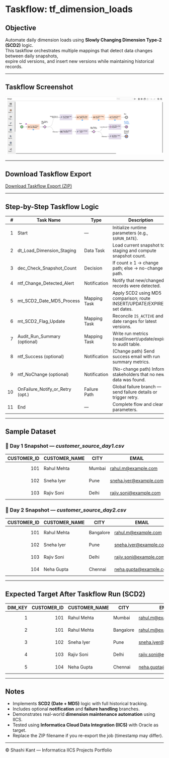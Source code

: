# Taskflow: tf_dimension_loads

## Objective
Automate daily dimension loads using **Slowly Changing Dimension Type-2 (SCD2)** logic.  
This taskflow orchestrates multiple mappings that detect data changes between daily snapshots,  
expire old versions, and insert new versions while maintaining historical records.

---

## Taskflow Screenshot
![tf_dimension_loads](../CDI/taskflows/tf_dimension_loads.png)

---

## Download Taskflow Export
[Download Taskflow Export (ZIP)](../jobs_exports/tf_dimension_loads-1760639743112.zip)


---

## Step-by-Step Taskflow Logic

| # | Task Name | Type | Description |
|---:|------------------------------|------------------|-------------|
| 1 | Start | — | Initialize runtime parameters (e.g., `$$RUN_DATE`). |
| 2 | dt_Load_Dimension_Staging | Data Task | Load current snapshot to staging and compute snapshot count. |
| 3 | dec_Check_Snapshot_Count | Decision | If count ≥ 1 → change path; else → no-change path. |
| 4 | ntf_Change_Detected_Alert | Notification | Notify that new/changed records were detected. |
| 5 | mt_SCD2_Date_MD5_Process | Mapping Task | Apply SCD2 using MD5 comparison; route INSERT/UPDATE/EXPIRE; set dates. |
| 6 | mt_SCD2_Flag_Update | Mapping Task | Reconcile `IS_ACTIVE` and date ranges for latest versions. |
| 7 | Audit_Run_Summary (optional) | Mapping Task | Write run metrics (read/insert/update/expire) to audit table. |
| 8 | ntf_Success (optional) | Notification | (Change path) Send success email with run summary metrics. |
| 9 | ntf_NoChange (optional) | Notification | (No-change path) Inform stakeholders that no new data was found. |
|10 | OnFailure_Notify_or_Retry (opt.) | Failure Path | Global failure branch — send failure details or trigger retry. |
|11 | End | — | Complete flow and clear parameters. |

---

## Sample Dataset

### 📘 Day 1 Snapshot — *customer_source_day1.csv*

| CUSTOMER_ID | CUSTOMER_NAME | CITY   | EMAIL                   | LOAD_DATE |
|------------:|----------------|--------|--------------------------|------------|
| 101 | Rahul Mehta | Mumbai | rahul.m@example.com | 2025-10-15 |
| 102 | Sneha Iyer  | Pune   | sneha.iyer@example.com | 2025-10-15 |
| 103 | Rajiv Soni  | Delhi  | rajiv.soni@example.com | 2025-10-15 |

### 📘 Day 2 Snapshot — *customer_source_day2.csv*

| CUSTOMER_ID | CUSTOMER_NAME | CITY       | EMAIL                    | LOAD_DATE |
|------------:|----------------|------------|---------------------------|------------|
| 101 | Rahul Mehta | Bangalore | rahul.m@example.com     | 2025-10-16 |
| 102 | Sneha Iyer  | Pune      | sneha.iyer@example.com  | 2025-10-16 |
| 103 | Rajiv Soni  | Delhi     | rajiv.soni@example.com  | 2025-10-16 |
| 104 | Neha Gupta  | Chennai   | neha.gupta@example.com  | 2025-10-16 |

---

## Expected Target After Taskflow Run (SCD2)

| DIM_KEY | CUSTOMER_ID | CUSTOMER_NAME | CITY      | EMAIL                   | START_DATE | END_DATE   | IS_ACTIVE |
|--------:|------------:|---------------|-----------|-------------------------|-------------|-------------|-----------:|
| 1 | 101 | Rahul Mehta | Mumbai    | rahul.m@example.com     | 2025-10-15 | 2025-10-16 | 0 |
| 2 | 101 | Rahul Mehta | Bangalore | rahul.m@example.com     | 2025-10-16 | 9999-12-31 | 1 |
| 3 | 102 | Sneha Iyer  | Pune      | sneha.iyer@example.com  | 2025-10-15 | 9999-12-31 | 1 |
| 4 | 103 | Rajiv Soni  | Delhi     | rajiv.soni@example.com  | 2025-10-15 | 9999-12-31 | 1 |
| 5 | 104 | Neha Gupta  | Chennai   | neha.gupta@example.com  | 2025-10-16 | 9999-12-31 | 1 |

---

## Notes
- Implements **SCD2 (Date + MD5)** logic with full historical tracking.  
- Includes optional **notification** and **failure handling** branches.  
- Demonstrates real-world **dimension maintenance automation** using IICS.  
- Tested using **Informatica Cloud Data Integration (IICS)** with Oracle as target.  
- Replace the ZIP filename if you re-export the job (timestamp may differ).  

---

© Shashi Kant — Informatica IICS Projects Portfolio
